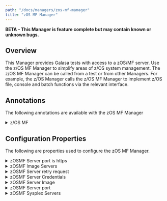 ```yaml
---
path: "/docs/managers/zos-mf-manager"
title: "zOS MF Manager"
---
```


**BETA - This Manager is feature complete but may contain known or unknown bugs.**

## Overview
This Manager provides Galasa tests with access to a zOS/MF server. Use the z/OS MF Manager to simplify areas of z/OS system management. The z/OS MF Manager can be called from a test or from other Managers. For example, the z/OS Manager calls the z/OS MF Manager to implement z/OS file, console and batch functions via the relevant interface.


## Annotations

The following annotations are available with the zOS MF Manager
<details>
<summary>z/OS MF</summary>

| Annotation: | z/OS MF |
| --------------------------------------- | :------------------------------------- |
| Name: | @Zosmf |
| Description: | The <code>@Zosmf</code> annotation requests the z/OSMF Manager to provide a z/OSMF instance associated with a z/OS image.  The test can request multiple z/OSMF instances, with the default being associated with the <b>primary</b> zOS image. |
| Attribute: `imageTag` |  The tag of the zOS Image this variable is to be populated with |
| Syntax: | @ZosImage(imageTag="A")<br> public IZosImage zosImageA;<br> @Zosmf(imageTag="A")<br> public IZosmf zosmfA;<br></code> |
| Notes: | The <code>IZosmf</code> interface has a number of methods to issue requests to the zOSMF REST API. See <a href="https://javadoc-snapshot.galasa.dev/dev/galasa/zosmf/Zosmf.html" target="_blank">Zosmf</a> and <a href="https://javadoc-snapshot.galasa.dev/dev/galasa/zosmf/IZosmf.html" target="_blank">IZosmf</a> to find out more. |

</details>




## Configuration Properties

The following are properties used to configure the zOS MF Manager.
 
<details>
<summary>zOSMF Server port is https</summary>

| Property: | zOSMF Server port is https |
| --------------------------------------- | :------------------------------------- |
| Name: | zosmf.server.[imageid].https |
| Description: | Use https (SSL) for zOSMF server |
| Required:  | No |
| Default value: | True |
| Valid values: | $validValues |
| Examples: | <code>zosmf.server.https=true</code><br> <code>zosmf.server.SYSA.https=true</code> |

</details>
 
<details>
<summary>zOSMF Image Servers</summary>

| Property: | zOSMF Image Servers |
| --------------------------------------- | :------------------------------------- |
| Name: | zosmf.image.IMAGEID.servers |
| Description: | The zOSMF servers for use with z/OS Image, the zOS/MF do not need to be running the actual z/OS Image |
| Required:  | No |
| Default value: | None |
| Valid values: | Comma separated zOS/MF server IDs |
| Examples: | <code>zosmf.image.MV2C.servers=MFSYSA,MFSYSB</code><br> |

</details>
 
<details>
<summary>zOSMF Server retry request</summary>

| Property: | zOSMF Server retry request |
| --------------------------------------- | :------------------------------------- |
| Name: | zosmf.server.[SERVERID].request.retry |
| Description: | The number of times to retry when zOSMF request fails |
| Required:  | No |
| Default value: | 3 |
| Valid values: | numerical value > 0 |
| Examples: | <code>zosmf.server.request.retry=5</code><br> <code>zosmf.server.MFSYSA.request.retry=5</code> |

</details>
 
<details>
<summary>zOSMF Server Credentials</summary>

| Property: | zOSMF Server Credentials |
| --------------------------------------- | :------------------------------------- |
| Name: | zosmf.server.[SERVERID].credentials |
| Description: | The z/OS credentials to use when accessing the zOS/MF server |
| Required:  | No |
| Default value: | None, however the zOS/MF Manager will use the default z/OS image credentials |
| Valid values: | Valid credential ID |
| Examples: | <code>zosmf.server.MFSYSA.credentials=ZOS</code><br> |

</details>
 
<details>
<summary>zOSMF Server Image</summary>

| Property: | zOSMF Server Image |
| --------------------------------------- | :------------------------------------- |
| Name: | zosmf.server.SERVERID.image |
| Description: | The z/OS image ID this zOS/MF server lives on |
| Required:  | No |
| Default value: | The SERVERID value is used as the z/OS image ID |
| Valid values: | z/OS image IDs |
| Examples: | <code>zosmf.server.MFSYSA.image=SYSA</code><br> |

</details>
 
<details>
<summary>zOSMF Server port</summary>

| Property: | zOSMF Server port |
| --------------------------------------- | :------------------------------------- |
| Name: | zosmf.server.[imageid].port |
| Description: | The port number of the zOS/MF server |
| Required:  | No |
| Default value: | 443 |
| Valid values: | A valid IP port number |
| Examples: | <code>zosmf.server.port=443</code><br> <code>zosmf.server.MFSYSA.port=443</code> |

</details>
 
<details>
<summary>zOSMF Sysplex Servers</summary>

| Property: | zOSMF Sysplex Servers |
| --------------------------------------- | :------------------------------------- |
| Name: | zosmf.sysplex.[SYSPLEXID].default.servers |
| Description: | The zOSMF servers active on the supplied sysplex |
| Required:  | No |
| Default value: | None |
| Valid values: | Comma separated zOS/MF server IDs |
| Examples: | <code>zosmf.sysplex.default.servers=MFSYSA,MFSYSB</code><br> <code>zosmf.sysplex.PLEXA.default.servers=MFSYSA,MFSYSB</code> |

</details>
